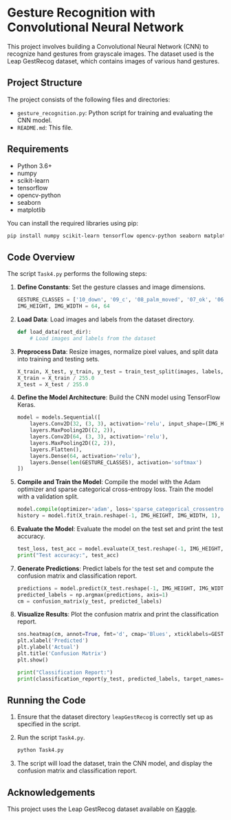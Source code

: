 # Gesture Recognition with Convolutional Neural Network

This project involves building a Convolutional Neural Network (CNN) to recognize hand gestures from grayscale images. The dataset used is the Leap GestRecog dataset, which contains images of various hand gestures.

## Project Structure

The project consists of the following files and directories:

- `gesture_recognition.py`: Python script for training and evaluating the CNN model.
- `README.md`: This file.

## Requirements

- Python 3.6+
- numpy
- scikit-learn
- tensorflow
- opencv-python
- seaborn
- matplotlib

You can install the required libraries using pip:

```sh
pip install numpy scikit-learn tensorflow opencv-python seaborn matplotlib
```

## Code Overview

The script `Task4.py` performs the following steps:

1. **Define Constants**: Set the gesture classes and image dimensions.

    ```python
    GESTURE_CLASSES = ['10_down', '09_c', '08_palm_moved', '07_ok', '06_index', '05_thumb', '04_fist_moved', '03_fist', '02_l', '01_palm']
    IMG_HEIGHT, IMG_WIDTH = 64, 64
    ```

2. **Load Data**: Load images and labels from the dataset directory.

    ```python
    def load_data(root_dir):
        # Load images and labels from the dataset
    ```

3. **Preprocess Data**: Resize images, normalize pixel values, and split data into training and testing sets.

    ```python
    X_train, X_test, y_train, y_test = train_test_split(images, labels, test_size=0.2, random_state=42)
    X_train = X_train / 255.0
    X_test = X_test / 255.0
    ```

4. **Define the Model Architecture**: Build the CNN model using TensorFlow Keras.

    ```python
    model = models.Sequential([
        layers.Conv2D(32, (3, 3), activation='relu', input_shape=(IMG_HEIGHT, IMG_WIDTH, 1)),
        layers.MaxPooling2D((2, 2)),
        layers.Conv2D(64, (3, 3), activation='relu'),
        layers.MaxPooling2D((2, 2)),
        layers.Flatten(),
        layers.Dense(64, activation='relu'),
        layers.Dense(len(GESTURE_CLASSES), activation='softmax')
    ])
    ```

5. **Compile and Train the Model**: Compile the model with the Adam optimizer and sparse categorical cross-entropy loss. Train the model with a validation split.

    ```python
    model.compile(optimizer='adam', loss='sparse_categorical_crossentropy', metrics=['accuracy'])
    history = model.fit(X_train.reshape(-1, IMG_HEIGHT, IMG_WIDTH, 1), y_train, epochs=10, validation_split=0.1)
    ```

6. **Evaluate the Model**: Evaluate the model on the test set and print the test accuracy.

    ```python
    test_loss, test_acc = model.evaluate(X_test.reshape(-1, IMG_HEIGHT, IMG_WIDTH, 1), y_test)
    print("Test accuracy:", test_acc)
    ```

7. **Generate Predictions**: Predict labels for the test set and compute the confusion matrix and classification report.

    ```python
    predictions = model.predict(X_test.reshape(-1, IMG_HEIGHT, IMG_WIDTH, 1))
    predicted_labels = np.argmax(predictions, axis=1)
    cm = confusion_matrix(y_test, predicted_labels)
    ```

8. **Visualize Results**: Plot the confusion matrix and print the classification report.

    ```python
    sns.heatmap(cm, annot=True, fmt='d', cmap='Blues', xticklabels=GESTURE_CLASSES, yticklabels=GESTURE_CLASSES)
    plt.xlabel('Predicted')
    plt.ylabel('Actual')
    plt.title('Confusion Matrix')
    plt.show()

    print("Classification Report:")
    print(classification_report(y_test, predicted_labels, target_names=GESTURE_CLASSES))
    ```

## Running the Code

1. Ensure that the dataset directory `leapGestRecog` is correctly set up as specified in the script.
2. Run the script `Task4.py`.

    ```sh
    python Task4.py
    ```

3. The script will load the dataset, train the CNN model, and display the confusion matrix and classification report.

## Acknowledgements

This project uses the Leap GestRecog dataset available on [Kaggle](https://www.kaggle.com/gti-upm/leapgestrecog).


